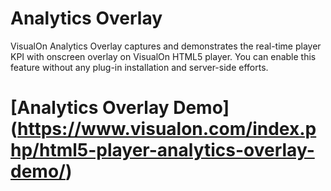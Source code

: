 # Analytics Overlay
VisualOn Analytics Overlay captures and demonstrates the real-time player KPI with onscreen overlay on VisualOn HTML5 player. You can enable this feature without any plug-in installation and server-side efforts.


# [Analytics Overlay Demo] (https://www.visualon.com/index.php/html5-player-analytics-overlay-demo/)